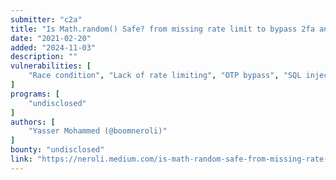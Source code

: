 ```yaml
---
submitter: "c2a"
title: "Is Math.random() Safe? from missing rate limit to bypass 2fa and possible sqli"
date: "2021-02-20"
added: "2024-11-03"
description: ""
vulnerabilities: [
    "Race condition", "Lack of rate limiting", "OTP bypass", "SQL injection"
]
programs: [
    "undisclosed"
]
authors: [
    "Yasser Mohammed (@boomneroli)"
]
bounty: "undisclosed"
link: "https://neroli.medium.com/is-math-random-safe-from-missing-rate-limit-to-bypass-2fa-and-possible-sqli-2a4ea66f82c5"
---
```




